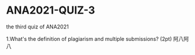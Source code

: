 # ANA2021-QUIZ-3
the third quiz of ANA2021

1.What's the definition of plagiarism and multiple submissions? (2pt)
阿八阿八
